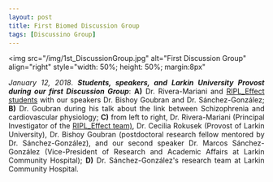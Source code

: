 ```yaml
---
layout: post
title: First Biomed Discussion Group
tags: [Discussino Group]
---
```


<img src="/img/1st_DiscussionGroup.jpg" alt="First Discussion Group" align="right" style="width: 50%; height: 50%; margin:8px"<a name="First Discussion Group"></a>

<div style="text-align:justify"><p><i>January 12, 2018</i>. <strong><i>Students, speakers, and Larkin University Provost during our first Discussion Group</i></strong>: <strong>A)</strong> Dr. Rivera-Mariani and <a href="http://www.friveram.com/RIPL_Effect/about" target="_blank"> RIPL_Effect students</a> with our speakers Dr. Bishoy Goubran and Dr. Sánchez-González;<strong> B)</strong> Dr. Goubran during his talk about the link between Schizophrenia and cardiovascular physiology; <strong>C)</strong> from left to right, Dr. Rivera-Mariani (Principal Investigator of the <a href="http://www.friveram.com/RIPL_Effect/" target="_blank"> RIPL_Effect team)</a>, Dr. Cecilia Rokusek (Provost of Larkin University), Dr. Bishoy Goubran (postdoctoral research fellow mentored by Dr. Sánchez-González), and our second speaker Dr. Marcos Sánchez-González (Vice-President of Research and Academic Affairs at Larkin Community Hospital); <strong> D)</strong> Dr. Sánchez-González's research team at Larkin Community Hospital.</p></div>